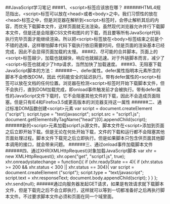 ##JavaScript学习笔记
####1、<script\>标签应该放在哪？
######HTML4规范指出，<script\>标签可以放在<head\>或者<body\>之中。我们习惯性的放在<head\>标签之中，但是浏览器在解析到<script\>标签时，会停止解析其后的内容，而优先下载脚本文件，这样页面就无法渲染。虽然现代浏览器允许并行下载脚本文件，但是还是会阻塞CSS文件和图片的下载，而且要等所有JavaScript代码执行完毕页面才能继续渲染。所以把<script\>标签放在<body\>标签结束之前是个不错的选择，这样哪怕脚本代码下载执行依旧需要时间，但是页面的渲染基本已经完成，因此不会显得页面加载的太慢。
####2、尽可能的合并脚本。页面上的<script\>标签越少，加载也就越快，响应也就越迅速。对于外链脚本而言，减少了<script\>标签也就减少了http请求，当然加快了加载速度。
####3、无阻塞下载JavaScript脚本的方法：
######一、defer属性。defer属性指明本元素所含的脚本不会修改DOM，因此 代码能安全的延迟执行。带有defer属性的<script\>标签可以放在文档的任何位置。浏览器在检测<script\>标签时开始下载脚本文件，但不会执行，直到DOM加载完成，即onload事件触发前才会被执行。带有defer属性的JavaScript文件下载时，它不会阻塞其他文件的下载，因此不会造成页面阻塞。但是只有IE4和Firefox3.5或更高版本的浏览器支持这一属性
######二、通过标准DOM函数创建<script\>元素
    var script = document.createElement ("script");
    script.type = "text/javascript";
    script.src = "script1.js";
    document.getElementsByTagName("head")[0].appendChild(script);
######新的<script\>元素加载script1.js源文件。脚本文件在<script\>添加到页面之后立即开始下载。但是无论在何处开始下载，文件的下载和运行都不会阻塞其他页面处理过程。脚本文件下载完之后立即执行。但是如果脚本只包含供页面其他脚本调用的接口，就会带来问题。
######三、通过onload事件加载脚本文件
######四、通过XHR(XMLHttpRequest)对象加载JavaScript脚本
    var xhr = new XMLHttpRequest();
    xhr.open("get", "script1.js", true);
    xhr.onreadystatechange = function(){
    if (xhr.readyState == 4){
        if (xhr.status >= 200 && xhr.status < 300 || xhr.status == 304){
            var script = document.createElement ("script");
            script.type = "text/javascript";
            script.text = xhr.responseText;
            document.body.appendChild(script);
        }
    }
    };
    xhr.send(null);
######通过向服务器发起GET请求，如果是有效请求就下载脚本文件，但是下载完之后不会立即执行，这样就可以等到一切都准备好之后再执行脚本文件。不过要求脚本文件必须和页面在同一个域里面。